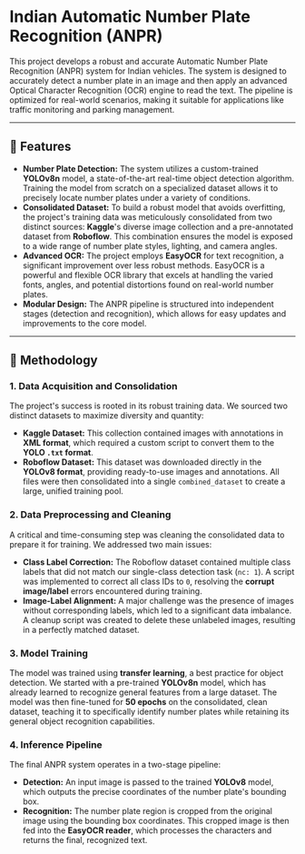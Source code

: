 # Indian Automatic Number Plate Recognition (ANPR)

This project develops a robust and accurate Automatic Number Plate Recognition (ANPR) system for Indian vehicles. The system is designed to accurately detect a number plate in an image and then apply an advanced Optical Character Recognition (OCR) engine to read the text. The pipeline is optimized for real-world scenarios, making it suitable for applications like traffic monitoring and parking management.

***

## 🚀 **Features**

* **Number Plate Detection:** The system utilizes a custom-trained **YOLOv8n** model, a state-of-the-art real-time object detection algorithm. Training the model from scratch on a specialized dataset allows it to precisely locate number plates under a variety of conditions.
* **Consolidated Dataset:** To build a robust model that avoids overfitting, the project's training data was meticulously consolidated from two distinct sources: **Kaggle**'s diverse image collection and a pre-annotated dataset from **Roboflow**. This combination ensures the model is exposed to a wide range of number plate styles, lighting, and camera angles.
* **Advanced OCR:** The project employs **EasyOCR** for text recognition, a significant improvement over less robust methods. EasyOCR is a powerful and flexible OCR library that excels at handling the varied fonts, angles, and potential distortions found on real-world number plates.
* **Modular Design:** The ANPR pipeline is structured into independent stages (detection and recognition), which allows for easy updates and improvements to the core model.

***

## 🧠 **Methodology**

### **1. Data Acquisition and Consolidation**
The project's success is rooted in its robust training data. We sourced two distinct datasets to maximize diversity and quantity:
* **Kaggle Dataset:** This collection contained images with annotations in **XML format**, which required a custom script to convert them to the **YOLO `.txt` format**.
* **Roboflow Dataset:** This dataset was downloaded directly in the **YOLOv8 format**, providing ready-to-use images and annotations.
All files were then consolidated into a single `combined_dataset` to create a large, unified training pool.

### **2. Data Preprocessing and Cleaning**
A critical and time-consuming step was cleaning the consolidated data to prepare it for training. We addressed two main issues:
* **Class Label Correction:** The Roboflow dataset contained multiple class labels that did not match our single-class detection task (`nc: 1`). A script was implemented to correct all class IDs to `0`, resolving the **corrupt image/label** errors encountered during training.
* **Image-Label Alignment:** A major challenge was the presence of images without corresponding labels, which led to a significant data imbalance. A cleanup script was created to delete these unlabeled images, resulting in a perfectly matched dataset.

### **3. Model Training**
The model was trained using **transfer learning**, a best practice for object detection. We started with a pre-trained **YOLOv8n** model, which has already learned to recognize general features from a large dataset. The model was then fine-tuned for **50 epochs** on the consolidated, clean dataset, teaching it to specifically identify number plates while retaining its general object recognition capabilities.

### **4. Inference Pipeline**
The final ANPR system operates in a two-stage pipeline:
* **Detection:** An input image is passed to the trained **YOLOv8** model, which outputs the precise coordinates of the number plate's bounding box.
* **Recognition:** The number plate region is cropped from the original image using the bounding box coordinates. This cropped image is then fed into the **EasyOCR reader**, which processes the characters and returns the final, recognized text.
